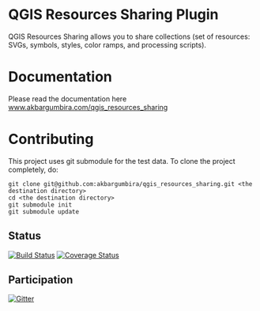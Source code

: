 QGIS Resources Sharing Plugin
==============================
QGIS Resources Sharing allows you to share collections (set of resources: 
SVGs, symbols, styles, color ramps, and processing scripts).

Documentation
=============================
Please read the documentation here www.akbargumbira.com/qgis_resources_sharing


Contributing
==============================
This project uses git submodule for the test data. To clone the project completely, do:

```
git clone git@github.com:akbargumbira/qgis_resources_sharing.git <the destination directory>
cd <the destination directory>
git submodule init
git submodule update
```


## Status
[![Build Status](https://travis-ci.org/akbargumbira/qgis_symbology_sharing.svg?branch=master)](https://travis-ci.org/akbargumbira/qgis_symbology_sharing) [![Coverage Status](https://coveralls.io/repos/github/akbargumbira/qgis_symbology_sharing/badge.svg?branch=master)](https://coveralls.io/github/akbargumbira/qgis_symbology_sharing?branch=master) 

## Participation
[![Gitter](https://badges.gitter.im/akbargumbira/qgis_symbology_sharing.svg)](https://gitter.im/akbargumbira/qgis_symbology_sharing?utm_source=badge&utm_medium=badge&utm_campaign=pr-badge) 
